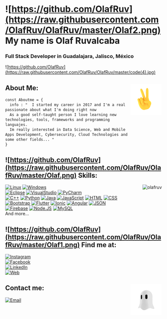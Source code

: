 [comment]: <Sintaxis de comentario>
# ![https://github.com/OlafRuv](https://raw.githubusercontent.com/OlafRuv/OlafRuv/master/Olaf2.png) My name is Olaf Ruvalcaba 
### Full Stack Developer in Guadalajara, Jalisco, México
![https://github.com/OlafRuv](https://raw.githubusercontent.com/OlafRuv/OlafRuv/master/code(4).jpg)


## <img align="right" width="100" height="100" src="https://raw.githubusercontent.com/OlafRuv/OlafRuv/master/hand.gif">About Me:

```JS
const Aboutme = {
  info : "  I started my career in 2017 and I'm a real passionate about what I'm doing right now
  As a good self-taught person I love learning new technologies, tools, frameworks and programming languajes.
  Im really interested in Data Science, Web and Mobile Apps Development, Cybersecurity, Cloud Technologies and some other fields... "
}
```

## ![https://github.com/OlafRuv](https://raw.githubusercontent.com/OlafRuv/OlafRuv/master/Olaf.png) Skills:
[![Linux](https://img.shields.io/badge/Linux-ebbb08?style=for-the-badge&logo=linux&logoColor=white&labelColor=101010)]()
[![Windows](https://img.shields.io/badge/Windows-2c7fd3?style=for-the-badge&logo=windows&logoColor=white&labelColor=101010)]()
<img align="right" src="https://github-readme-stats.vercel.app/api/top-langs?username=olafruv&show_icons=true&locale=en&layout=compact&theme=gotham" alt="olafruv" />
</br>
[![Eclipse](https://img.shields.io/badge/Eclipse-2d1c68?style=for-the-badge&logo=eclipse&logoColor=white&labelColor=101010)]()
[![VisualStudio](https://img.shields.io/badge/Visual_Studio-0076c6?style=for-the-badge&logo=visual-studio&logoColor=white&labelColor=101010)]()
[![PyCharm](https://img.shields.io/badge/Pycharm-20d088?style=for-the-badge&logo=pycharm&logoColor=white&labelColor=101010)]()
</br>
[![C++](https://img.shields.io/badge/C++-6295cb?style=for-the-badge&logo=C%2B%2B&logoColor=white&labelColor=101010)]()
[![Python](https://img.shields.io/badge/Python-f7cc42?style=for-the-badge&logo=python&logoColor=white&labelColor=101010)]()
[![Java](https://img.shields.io/badge/Java-a21000?style=for-the-badge&logo=java&logoColor=white&labelColor=101010)]()
[![JavaScript](https://img.shields.io/badge/JavaScript-F7DF1E?style=for-the-badge&logo=javascript&logoColor=white&labelColor=101010)]()
[![HTML](https://img.shields.io/badge/HTML-e96227?style=for-the-badge&logo=HTML5&logoColor=white&labelColor=101010)]()
[![CSS](https://img.shields.io/badge/CSS-036db6?style=for-the-badge&logo=CSS3&logoColor=white&labelColor=101010)]()
<br>
[![Bootstrap](https://img.shields.io/badge/Bootstrap-533b78?style=for-the-badge&logo=bootstrap&logoColor=white&labelColor=101010)]()
[![Flutter](https://img.shields.io/badge/Flutter-60bde6?style=for-the-badge&logo=flutter&logoColor=white&labelColor=101010)]()
[![Ionic](https://img.shields.io/badge/Ionic-4886f1?style=for-the-badge&logo=ionic&logoColor=white&labelColor=101010)]()
[![Angular](https://img.shields.io/badge/Angular-bd002e?style=for-the-badge&logo=angular&logoColor=white&labelColor=101010)]()
[![JSON](https://img.shields.io/badge/JSON-797979?style=for-the-badge&logo=json&logoColor=white&labelColor=101010)]()
</br>
[![Firebase](https://img.shields.io/badge/Firebase-f5820d?style=for-the-badge&logo=firebase&logoColor=white&labelColor=101010)]()
[![Node.JS](https://img.shields.io/badge/Node.JS-5faf47?style=for-the-badge&logo=node.js&logoColor=white&labelColor=101010)]()
[![MySQL](https://img.shields.io/badge/MySQL-4479A1?style=for-the-badge&logo=mysql&logoColor=white&labelColor=101010)]()
</br>
And more...


## ![https://github.com/OlafRuv](https://raw.githubusercontent.com/OlafRuv/OlafRuv/master/Olaf1.png) Find me at:

[![Instagram](https://img.shields.io/badge/Instagram-@olaf.ruv-E4405F?style=for-the-badge&logo=instagram&logoColor=white&labelColor=101010)](https://instagram.com/olaf.ruv)
</br>
[![Facebook](https://img.shields.io/badge/Facebook-@Olaf_Ruvalcabaa-1877F2?style=for-the-badge&logo=facebook&logoColor=white&labelColor=101010)](https://facebook.com/olaf.ruvalcabaaguirre)
<br>
[![LinkedIn](https://img.shields.io/badge/LinkedIn-Olaf_Ruv-0077B5?style=for-the-badge&logo=linkedin&logoColor=white&labelColor=101010)](https://www.linkedin.com/in/olaf-ruv/)
</br>
[![Web](https://img.shields.io/badge/My_Website-PaginaEnConstruccion.com-14a1f0?style=for-the-badge&logo=dev.to&logoColor=white&labelColor=101010)](https://github.com/OlafRuv)


## <img align="right" src="https://raw.githubusercontent.com/OlafRuv/OlafRuv/master/ghost.gif" width="100">Contact me:

[![Email](https://img.shields.io/badge/olaf.ruag@gmail.com-my_personal_email-e34033?style=for-the-badge&logo=gmail&logoColor=white&labelColor=101010)](mailto:olaf.ruag@gmail.com)
</br>

